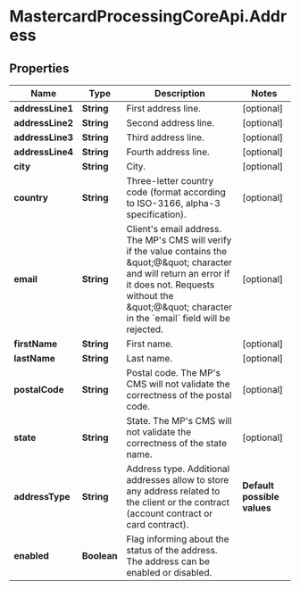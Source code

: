 # MastercardProcessingCoreApi.Address

## Properties

Name | Type | Description | Notes
------------ | ------------- | ------------- | -------------
**addressLine1** | **String** | First address line.  | [optional] 
**addressLine2** | **String** | Second address line.  | [optional] 
**addressLine3** | **String** | Third address line.  | [optional] 
**addressLine4** | **String** | Fourth address line.  | [optional] 
**city** | **String** | City.  | [optional] 
**country** | **String** | Three-letter country code (format according to ISO-3166, alpha-3 specification).  | [optional] 
**email** | **String** | Client&#39;s email address. The MP&#39;s CMS will verify if the value contains the \&quot;@\&quot; character and will return an error if it does not. Requests without the \&quot;@\&quot; character in the &#x60;email&#x60; field will be rejected.  | [optional] 
**firstName** | **String** | First name.  | [optional] 
**lastName** | **String** | Last name.  | [optional] 
**postalCode** | **String** | Postal code. The MP&#39;s CMS will not validate the correctness of the postal code.  | [optional] 
**state** | **String** | State. The MP&#39;s CMS will not validate the correctness of the state name.  | [optional] 
**addressType** | **String** | Address type. Additional addresses allow to store any address related to the client or the contract (account contract or card contract).  | **Default possible values**  | **Description**              | |----------------------------- |----------------------------- | | PIN                          | PIN mailer delivery address  | | STMT                         | Statement delivery address   | *Disclaimer: Possible values which can be sent must be defined by MP and Issuer during the onboarding process as they are configured in the CMS system.*  | 
**enabled** | **Boolean** | Flag informing about the status of the address. The address can be enabled or disabled.  | 


